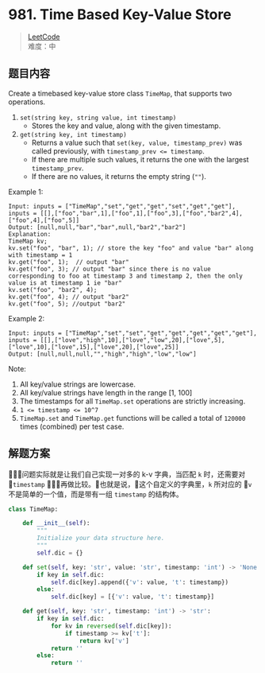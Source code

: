 # 981. Time Based Key-Value Store

> [LeetCode](https://leetcode.com/problems/time-based-key-value-store/)<br>
> 难度：中

## 题目内容

Create a timebased key-value store class `TimeMap`, that supports two operations.
1. `set(string key, string value, int timestamp)`
    - Stores the key and value, along with the given timestamp.
2. `get(string key, int timestamp)`
    - Returns a value such that `set(key, value, timestamp_prev)` was called previously, with `timestamp_prev <= timestamp`.
    - If there are multiple such values, it returns the one with the largest `timestamp_prev`.
    - If there are no values, it returns the empty string (`""`).

Example 1:
```
Input: inputs = ["TimeMap","set","get","get","set","get","get"], inputs = [[],["foo","bar",1],["foo",1],["foo",3],["foo","bar2",4],["foo",4],["foo",5]]
Output: [null,null,"bar","bar",null,"bar2","bar2"]
Explanation:   
TimeMap kv;   
kv.set("foo", "bar", 1); // store the key "foo" and value "bar" along with timestamp = 1   
kv.get("foo", 1);  // output "bar"   
kv.get("foo", 3); // output "bar" since there is no value corresponding to foo at timestamp 3 and timestamp 2, then the only value is at timestamp 1 ie "bar"   
kv.set("foo", "bar2", 4);   
kv.get("foo", 4); // output "bar2"   
kv.get("foo", 5); //output "bar2"   
```

Example 2:
```
Input: inputs = ["TimeMap","set","set","get","get","get","get","get"], inputs = [[],["love","high",10],["love","low",20],["love",5],["love",10],["love",15],["love",20],["love",25]]
Output: [null,null,null,"","high","high","low","low"]
```

Note:

1. All key/value strings are lowercase.
2. All key/value strings have length in the range [1, 100]
3. The timestamps for all `TimeMap.set` operations are strictly increasing.
4. `1 <= timestamp <= 10^7`
5. `TimeMap.set` and `TimeMap.get` functions will be called a total of `120000` times (combined) per test case.

## 解题方案

问题实际就是让我们自己实现一对多的 k-v 字典，当匹配 `k` 时，还需要对 `timestamp` 再做比较。也就是说，这个自定义的字典里，`k` 所对应的 `v` 不是简单的一个值，而是带有一组 `timestamp` 的结构体。

``` python
class TimeMap:

    def __init__(self):
        """
        Initialize your data structure here.
        """
        self.dic = {}

    def set(self, key: 'str', value: 'str', timestamp: 'int') -> 'None':
        if key in self.dic:
            self.dic[key].append({'v': value, 't': timestamp})
        else:
            self.dic[key] = [{'v': value, 't': timestamp}]

    def get(self, key: 'str', timestamp: 'int') -> 'str':
        if key in self.dic:
            for kv in reversed(self.dic[key]):
                if timestamp >= kv['t']:
                    return kv['v']
            return ''
        else:
            return ''
```
